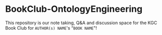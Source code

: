 # BookClub-OntologyEngineering
This repository is our note taking, Q&amp;A and discussion space for the KGC Book Club for `AUTHOR(s) NAME`'s “`BOOK NAME`"! 
